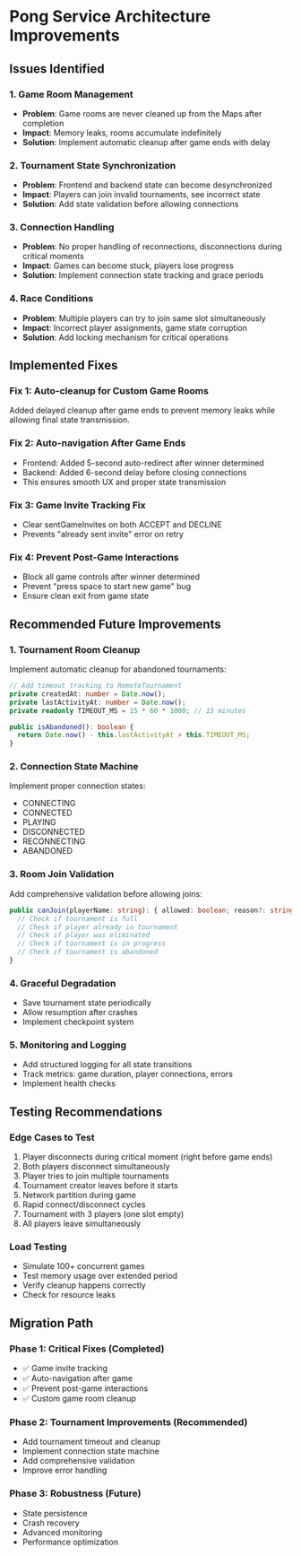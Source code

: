 # Pong Service Architecture Improvements

## Issues Identified

### 1. Game Room Management
- **Problem**: Game rooms are never cleaned up from the Maps after completion
- **Impact**: Memory leaks, rooms accumulate indefinitely
- **Solution**: Implement automatic cleanup after game ends with delay

### 2. Tournament State Synchronization
- **Problem**: Frontend and backend state can become desynchronized
- **Impact**: Players can join invalid tournaments, see incorrect state
- **Solution**: Add state validation before allowing connections

### 3. Connection Handling
- **Problem**: No proper handling of reconnections, disconnections during critical moments
- **Impact**: Games can become stuck, players lose progress
- **Solution**: Implement connection state tracking and grace periods

### 4. Race Conditions
- **Problem**: Multiple players can try to join same slot simultaneously
- **Impact**: Incorrect player assignments, game state corruption
- **Solution**: Add locking mechanism for critical operations

## Implemented Fixes

### Fix 1: Auto-cleanup for Custom Game Rooms
Added delayed cleanup after game ends to prevent memory leaks while allowing final state transmission.

### Fix 2: Auto-navigation After Game Ends
- Frontend: Added 5-second auto-redirect after winner determined
- Backend: Added 6-second delay before closing connections
- This ensures smooth UX and proper state transmission

### Fix 3: Game Invite Tracking Fix
- Clear sentGameInvites on both ACCEPT and DECLINE
- Prevents "already sent invite" error on retry

### Fix 4: Prevent Post-Game Interactions
- Block all game controls after winner determined
- Prevent "press space to start new game" bug
- Ensure clean exit from game state

## Recommended Future Improvements

### 1. Tournament Room Cleanup
Implement automatic cleanup for abandoned tournaments:
```typescript
// Add timeout tracking to RemoteTournament
private createdAt: number = Date.now();
private lastActivityAt: number = Date.now();
private readonly TIMEOUT_MS = 15 * 60 * 1000; // 15 minutes

public isAbandoned(): boolean {
  return Date.now() - this.lastActivityAt > this.TIMEOUT_MS;
}
```

### 2. Connection State Machine
Implement proper connection states:
- CONNECTING
- CONNECTED
- PLAYING
- DISCONNECTED
- RECONNECTING
- ABANDONED

### 3. Room Join Validation
Add comprehensive validation before allowing joins:
```typescript
public canJoin(playerName: string): { allowed: boolean; reason?: string } {
  // Check if tournament is full
  // Check if player already in tournament
  // Check if player was eliminated
  // Check if tournament is in progress
  // Check if tournament is abandoned
}
```

### 4. Graceful Degradation
- Save tournament state periodically
- Allow resumption after crashes
- Implement checkpoint system

### 5. Monitoring and Logging
- Add structured logging for all state transitions
- Track metrics: game duration, player connections, errors
- Implement health checks

## Testing Recommendations

### Edge Cases to Test
1. Player disconnects during critical moment (right before game ends)
2. Both players disconnect simultaneously
3. Player tries to join multiple tournaments
4. Tournament creator leaves before it starts
5. Network partition during game
6. Rapid connect/disconnect cycles
7. Tournament with 3 players (one slot empty)
8. All players leave simultaneously

### Load Testing
- Simulate 100+ concurrent games
- Test memory usage over extended period
- Verify cleanup happens correctly
- Check for resource leaks

## Migration Path

### Phase 1: Critical Fixes (Completed)
- ✅ Game invite tracking
- ✅ Auto-navigation after game
- ✅ Prevent post-game interactions
- ✅ Custom game room cleanup

### Phase 2: Tournament Improvements (Recommended)
- Add tournament timeout and cleanup
- Implement connection state machine
- Add comprehensive validation
- Improve error handling

### Phase 3: Robustness (Future)
- State persistence
- Crash recovery
- Advanced monitoring
- Performance optimization

